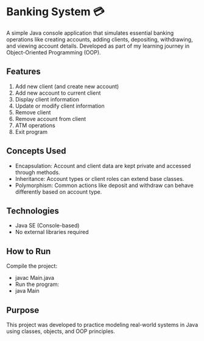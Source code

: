 # Banking System 💳

A simple Java console application that simulates essential banking operations like creating accounts, adding clients, depositing, withdrawing, and viewing account details.
Developed as part of my learning journey in Object-Oriented Programming (OOP).

## Features

1. Add new client (and create new account)
2. Add new account to current client
3. Display client information
4. Update or modify client information
5. Remove client
6. Remove account from client
7. ATM operations
8. Exit program

## Concepts Used

* Encapsulation: Account and client data are kept private and accessed through methods.
* Inheritance: Account types or client roles can extend base classes.
* Polymorphism: Common actions like deposit and withdraw can behave differently based on account type.

## Technologies

* Java SE (Console-based)
* No external libraries required

## How to Run

Compile the project:
* javac Main.java
* Run the program:
* java Main

## Purpose

This project was developed to practice modeling real-world systems in Java using classes, objects, and OOP principles.
